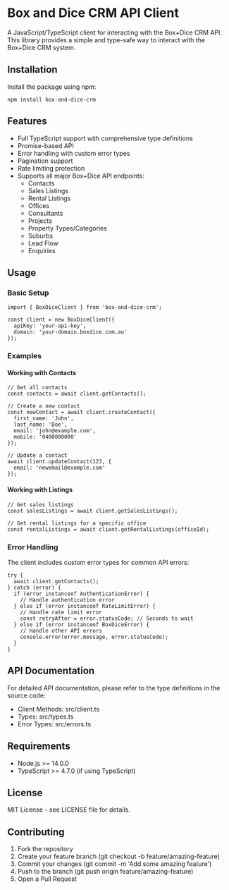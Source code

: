 
# Box and Dice CRM API Client

A JavaScript/TypeScript client for interacting with the Box+Dice CRM API. This library provides a simple and type-safe way to interact with the Box+Dice CRM system.

## Installation

Install the package using npm:

```
npm install box-and-dice-crm
```

## Features

- Full TypeScript support with comprehensive type definitions
- Promise-based API
- Error handling with custom error types
- Pagination support
- Rate limiting protection
- Supports all major Box+Dice API endpoints:
  - Contacts
  - Sales Listings
  - Rental Listings
  - Offices
  - Consultants
  - Projects
  - Property Types/Categories
  - Suburbs
  - Lead Flow
  - Enquiries

## Usage

### Basic Setup

```
import { BoxDiceClient } from 'box-and-dice-crm';

const client = new BoxDiceClient({
  apiKey: 'your-api-key',
  domain: 'your-domain.boxdice.com.au'
});
```

### Examples

#### Working with Contacts

```
// Get all contacts
const contacts = await client.getContacts();

// Create a new contact
const newContact = await client.createContact({
  first_name: 'John',
  last_name: 'Doe',
  email: 'john@example.com',
  mobile: '0400000000'
});

// Update a contact
await client.updateContact(123, {
  email: 'newemail@example.com'
});
```

#### Working with Listings

```
// Get sales listings
const salesListings = await client.getSalesListings();

// Get rental listings for a specific office
const rentalListings = await client.getRentalListings(officeId);
```

### Error Handling

The client includes custom error types for common API errors:

```
try {
  await client.getContacts();
} catch (error) {
  if (error instanceof AuthenticationError) {
    // Handle authentication error
  } else if (error instanceof RateLimitError) {
    // Handle rate limit error
    const retryAfter = error.statusCode; // Seconds to wait
  } else if (error instanceof BoxDiceError) {
    // Handle other API errors
    console.error(error.message, error.statusCode);
  }
}
```

## API Documentation

For detailed API documentation, please refer to the type definitions in the source code:

- Client Methods: src/client.ts
- Types: src/types.ts
- Error Types: src/errors.ts

## Requirements

- Node.js >= 14.0.0
- TypeScript >= 4.7.0 (if using TypeScript)

## License

MIT License - see LICENSE file for details.

## Contributing

1. Fork the repository
2. Create your feature branch (git checkout -b feature/amazing-feature)
3. Commit your changes (git commit -m 'Add some amazing feature')
4. Push to the branch (git push origin feature/amazing-feature)
5. Open a Pull Request
